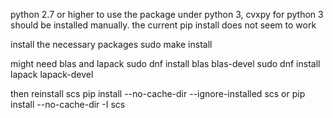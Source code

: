 python 2.7 or higher
to use the package under python 3, cvxpy for python 3 should be installed manually. the current pip install does not seem to work



install the necessary packages
sudo make install

might need blas and lapack
sudo dnf install blas blas-devel
sudo dnf install lapack lapack-devel

then reinstall scs
pip install --no-cache-dir --ignore-installed scs
or
pip install --no-cache-dir -I scs
